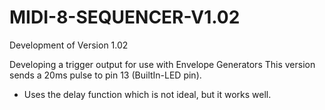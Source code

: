 # MIDI-8-SEQUENCER-V1.02
Development of Version 1.02

Developing a trigger output for use with Envelope Generators
This version sends a 20ms pulse to pin 13 (BuiltIn-LED pin).
 - Uses the delay function which is not ideal, but it works well.
